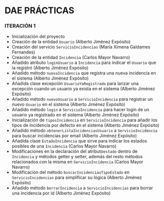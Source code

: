 # DAE PRÁCTICAS
### ITERACIÓN 1

- Inicialización del proyecto
- Creación de la entidad ``Usuario`` (Alberto Jiménez Expósito)
- Creación del servicio ``ServicioIncidencias`` (María Ximena Galdames Fernandes)
- Creación de la entidad ``Incidencia`` (Carlos Mayor Navarro)
- Añadido atributo `loginUsuario` a ``Incidencia`` para indicar el `Usuario` que la registró (Alberto Jiménez Expósito)
- Añadido método ``nuevaIncidencia`` que registra una nueva incidencia en el sistema (Alberto Jiménez Expósito)
- Añadida clase excepción ``UsuarioYaRegistrado`` para lanzar una excepción cuando un usuario ya exista en el sistema (Alberto Jiménez Expósito)
- Añadido método `nuevoUsuario` a ``ServicioIncidencia`` para registrar un nuevo `Usuario` en el sistema (Alberto Jiménez Expósito)
- Añadido método ``login`` a `ServicioIncidencia` para hacer login de un usuario ya registrado en el sistema (Alberto Jiménez Expósito)
- Inicialización de ``tiposIncidencia`` en `ServicioIncidencia` para añadir los tipos de incidencia por defecto en el sistema (Alberto Jiménez Expósito)
- Añadido método ``obtenerListaIncidenciasUsuario`` a `ServicioIncidencia` para buscar incidencias por email (Alberto Jiménez Expósito)
- Añadida clase ``EstadoIncidencia`` que sirve para indicar los estados posibles de una `Incidencia` (Carlos Mayor Navarro)
- Modificaciones en la declaración del atributo``estado`` dentro de `Incidencia` y métodos getter y setter, además del resto métodos relacionados con la misma en ``ServicioIncidencia`` (Carlos Mayor Navarro)
- Modificación del método ``buscarIncidenciasTipoEstado`` en `ServicioIncidencias` para simplificar su lógica (Alberto Jiménez Expósito)
- Añadido método ``borrarIncidencia`` a `ServicioIncidencias` para borrar una incidencia por id (Alberto Jiménez Expósito)
